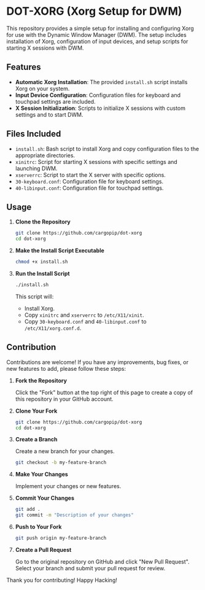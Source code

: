 # DOT-XORG (Xorg Setup for DWM)

This repository provides a simple setup for installing and configuring Xorg for use with the Dynamic Window Manager (DWM). The setup includes installation of Xorg, configuration of input devices, and setup scripts for starting X sessions with DWM.

## Features

- **Automatic Xorg Installation**: The provided `install.sh` script installs Xorg on your system.
- **Input Device Configuration**: Configuration files for keyboard and touchpad settings are included.
- **X Session Initialization**: Scripts to initialize X sessions with custom settings and to start DWM.

## Files Included

- `install.sh`: Bash script to install Xorg and copy configuration files to the appropriate directories.
- `xinitrc`: Script for starting X sessions with specific settings and launching DWM.
- `xserverrc`: Script to start the X server with specific options.
- `30-keyboard.conf`: Configuration file for keyboard settings.
- `40-libinput.conf`: Configuration file for touchpad settings.

## Usage

1. **Clone the Repository**

   ```sh
   git clone https://github.com/cargopip/dot-xorg
   cd dot-xorg
   ```

2. **Make the Install Script Executable**

   ```sh
   chmod +x install.sh
   ```

3. **Run the Install Script**

   ```sh
   ./install.sh
   ```

   This script will:

   - Install Xorg.
   - Copy `xinitrc` and `xserverrc` to `/etc/X11/xinit`.
   - Copy `30-keyboard.conf` and `40-libinput.conf` to `/etc/X11/xorg.conf.d`.

## Contribution

Contributions are welcome! If you have any improvements, bug fixes, or new features to add, please follow these steps:

1. **Fork the Repository**

   Click the "Fork" button at the top right of this page to create a copy of this repository in your GitHub account.

2. **Clone Your Fork**

   ```sh
   git clone https://github.com/cargopip/dot-xorg
   cd dot-xorg
   ```

3. **Create a Branch**

   Create a new branch for your changes.

   ```sh
   git checkout -b my-feature-branch
   ```

4. **Make Your Changes**

   Implement your changes or new features.

5. **Commit Your Changes**

   ```sh
   git add .
   git commit -m "Description of your changes"
   ```

6. **Push to Your Fork**

   ```sh
   git push origin my-feature-branch
   ```

7. **Create a Pull Request**

   Go to the original repository on GitHub and click "New Pull Request". Select your branch and submit your pull request for review.

Thank you for contributing!
Happy Hacking!
